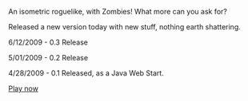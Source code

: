 An isometric roguelike, with Zombies! What more can you ask for?

Released a new version today with new stuff, nothing earth shattering.

6/12/2009 - 0.3 Release

5/01/2009 - 0.2 Release

4/28/2009 - 0.1 Released, as a Java Web Start.


[Play now](http://wwflgames.com/zombies-attack/)